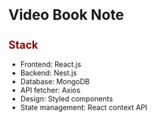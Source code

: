 # Video Book Note

## <span style="color:#8b0000">Stack</span>

- Frontend: React.js
- Backend: Nest.js
- Database: MongoDB
- API fetcher: Axios
- Design: Styled components
- State management: React context API
